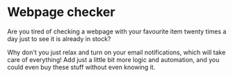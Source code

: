 # Webpage checker
Are you tired of checking a webpage with your favourite item twenty times a day just to see it is already in stock?

Why don't you just relax and turn on your email notifications, which will take care of everything! Add just a little bit more logic and automation, and you could even buy these stuff without even knowing it.
